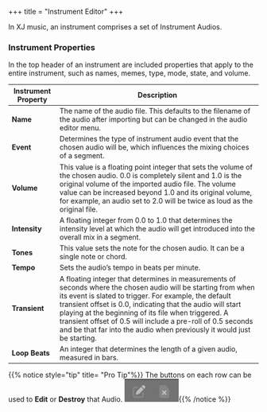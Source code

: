 +++
title = "Instrument Editor"
+++

In XJ music, an instrument comprises a set of Instrument Audios.

### Instrument Properties

In the top header of an instrument are included properties that apply to the entire instrument, such as names, memes, type, mode, state, and volume.

| Instrument Property | Description |
|---------------------|-------------|
|**Name**|The name of the audio file. This defaults to the filename of the audio after importing but can be changed in the audio editor menu.|
|**Event**|Determines the type of instrument audio event that the chosen audio will be, which influences the mixing choices of a segment.|
|**Volume**|This value is a floating point integer that sets the volume of the chosen audio. 0.0 is completely silent and 1.0 is the original volume of the imported audio file. The volume value can be increased beyond 1.0 and its original volume, for example, an audio set to 2.0 will be twice as loud as the original file.|
|**Intensity**|A floating integer from 0.0 to 1.0 that determines the intensity level at which the audio will get introduced into the overall mix in a segment.|
|**Tones**|This value sets the note for the chosen audio. It can be a single note or chord.|
|**Tempo**|Sets the audio’s tempo in beats per minute.|
|**Transient**|A floating integer that determines in measurements of seconds where the chosen audio will be starting from when its event is slated to trigger. For example, the default transient offset is 0.0, indicating that the audio will start playing at the beginning of its file when triggered. A transient offset of 0.5 will include a pre-roll of 0.5 seconds and be that far into the audio when previously it would just be starting.|
|**Loop Beats**|An integer that determines the length of a given audio, measured in bars.|

{{% notice style="tip" title= "Pro Tip"%}}
The buttons on each row can be used
to **Edit** or **Destroy** that Audio.
![Instrument Properties Buttons](instrumentpropertiesbuttons.png){{% /notice %}}